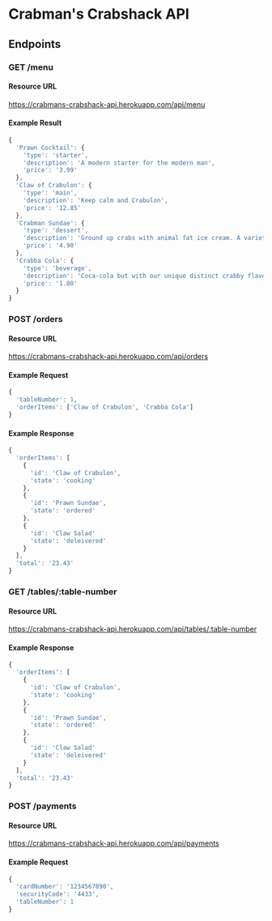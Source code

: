 # Crabman's Crabshack API

## Endpoints

### GET /menu

#### Resource URL

https://crabmans-crabshack-api.herokuapp.com/api/menu

#### Example Result

```javascript
{
  'Prawn Cocktail': {
    'type': 'starter',
    'description': 'A modern starter for the modern man',
    'price': '3.99'
  },
  'Claw of Crabulon': {
    'type': 'main',
    'description': 'Keep calm and Crabulon',
    'price': '12.85'
  },
  'Crabman Sundae': {
    'type': 'dessert',
    'description': 'Ground up crabs with animal fat ice cream. A variety of sauces available.',
    'price': '4.90'
  },
  'Crabba Cola': {
    'type': 'beverage',
    'description': 'Coca-cola but with our unique distinct crabby flavour',
    'price': '1.80'
  }
}
```

### POST /orders

#### Resource URL

https://crabmans-crabshack-api.herokuapp.com/api/orders

#### Example Request

```javascript
{
  'tableNumber': 1,
  'orderItems': ['Claw of Crabulon', 'Crabba Cola']
}
```

#### Example Response

```javascript
{
  'orderItems': [
    {
      'id': 'Claw of Crabulon',
      'state': 'cooking'
    },
    {
      'id': 'Prawn Sundae',
      'state': 'ordered'
    },
    {
      'id': 'Claw Salad'
      'state': 'deleivered'
    }
  ],
  'total': '23.43'
}
```

### GET /tables/:table-number

#### Resource URL

https://crabmans-crabshack-api.herokuapp.com/api/tables/:table-number

#### Example Response

```javascript
{
  'orderItems': [
    {
      'id': 'Claw of Crabulon',
      'state': 'cooking'
    },
    {
      'id': 'Prawn Sundae',
      'state': 'ordered'
    },
    {
      'id': 'Claw Salad'
      'state': 'deleivered'
    }
  ],
  'total': '23.43'
}
```

### POST /payments

#### Resource URL

https://crabmans-crabshack-api.herokuapp.com/api/payments

#### Example Request

```javascript
{
  'cardNumber': '1234567890',
  'securityCode': '4433',
  'tableNumber': 1
}
```
